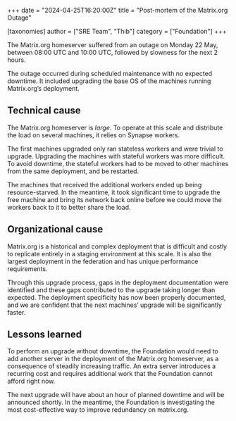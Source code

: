 +++
date = "2024-04-25T16:20:00Z"
title = "Post-mortem of the Matrix.org Outage"

[taxonomies]
author = ["SRE Team", "Thib"]
category = ["Foundation"]
+++


The Matrix.org homeserver suffered from an outage on Monday 22 May, between 08:00 UTC and 10:00 UTC, followed by slowness for the next 2 hours.

The outage occurred during scheduled maintenance with no expected downtime. It included upgrading the base OS of the machines running Matrix.org’s deployment.

<!-- more -->

## Technical cause

The Matrix.org homeserver is _large_. To operate at this scale and distribute the load on several machines, it relies on Synapse workers.

The first machines upgraded only ran stateless workers and were trivial to upgrade. Upgrading the machines with stateful workers was more difficult. To avoid downtime, the stateful workers had to be moved to other machines from the same deployment, and be restarted.

The machines that received the additional workers ended up being resource-starved. In the meantime, it took significant time to upgrade the free machine and bring its network back online before we could move the workers back to it to better share the load.


## Organizational cause

Matrix.org is a historical and complex deployment that is difficult and costly to replicate entirely in a staging environment at this scale. It is also the largest deployment in the federation and has unique performance requirements. 

Through this upgrade process, gaps in the deployment documentation were identified and these gaps contributed to the upgrade taking longer than expected. The deployment specificity has now been properly documented, and we are confident that the next machines’ upgrade will be significantly faster.


## Lessons learned

To perform an upgrade without downtime, the Foundation would need to add another server in the deployment of the Matrix.org homeserver, as a consequence of steadily increasing traffic. An extra server introduces a recurring cost and requires additional work that the Foundation cannot afford right now.

The next upgrade will have about an hour of planned downtime and will be announced shortly. In the meantime, the Foundation is investigating the most cost-effective way to improve redundancy on matrix.org.
